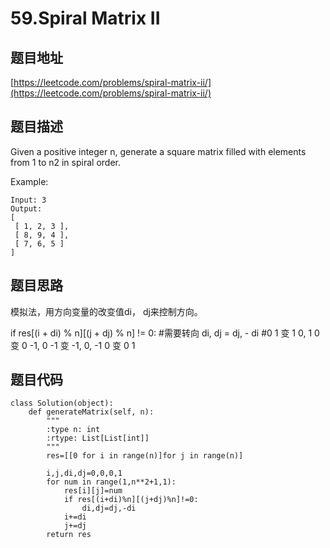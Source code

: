 59.Spiral Matrix II
====================



题目地址
--------
[https://leetcode.com/problems/spiral-matrix-ii/](https://leetcode.com/problems/spiral-matrix-ii/)


题目描述
-------
Given a positive integer n, generate a square matrix filled with elements from 1 to n2 in spiral order.

Example:
```
Input: 3
Output:
[
 [ 1, 2, 3 ],
 [ 8, 9, 4 ],
 [ 7, 6, 5 ]
]
```

题目思路
-------

模拟法，用方向变量的改变值di， dj来控制方向。

if res[(i + di) % n][(j + dj) % n] != 0: #需要转向
                di, dj = dj, - di  #0 1 变 1 0, 1 0 变 0 -1, 0 -1 变 -1, 0, -1 0 变 0 1 


题目代码
-------
```
class Solution(object):
    def generateMatrix(self, n):
        """
        :type n: int
        :rtype: List[List[int]]
        """
        res=[[0 for i in range(n)]for j in range(n)]
        
        i,j,di,dj=0,0,0,1
        for num in range(1,n**2+1,1):
            res[i][j]=num
            if res[(i+di)%n][(j+dj)%n]!=0:
                di,dj=dj,-di
            i+=di
            j+=dj
        return res
```
